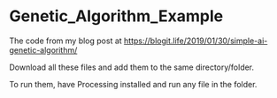 # Genetic_Algorithm_Example
The code from my blog post at https://blogit.life/2019/01/30/simple-ai-genetic-algorithm/

Download all these files and add them to the same directory/folder.

To run them, have Processing installed and run any file in the folder.
